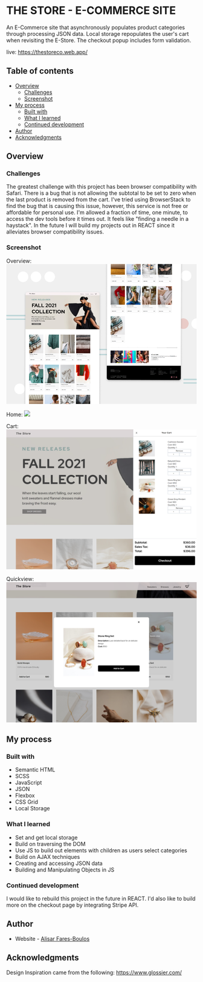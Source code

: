 # THE STORE - E-COMMERCE SITE

An E-Commerce site that asynchronously populates product categories through processing JSON data. Local storage repopulates the user's cart when revisiting the E-Store. The checkout popup includes form validation.

live: https://thestoreco.web.app/

## Table of contents

- [Overview](#overview)
  - [Challenges](#challenges)
  - [Screenshot](#screenshot)
- [My process](#my-process)
  - [Built with](#built-with)
  - [What I learned](#what-i-learned)
  - [Continued development](#continued-development)
- [Author](#author)
- [Acknowledgments](#acknowledgments)

## Overview

### Challenges

The greatest challenge with this project has been browser compatibility with Safari. There is a bug that is not allowing the subtotal to be set to zero when the last product is removed from the cart. I've tried using BrowserStack to find the bug that is causing this issue, however, this service is not free or affordable for personal use. I'm allowed a fraction of time, one minute, to access the dev tools before it times out. It feels like "finding a needle in a haystack". In the future I will build my projects out in REACT since it alleviates browser compatibility issues.

### Screenshot

Overview:
![](./images/screenshots/thestore.png)

Home:
![](./images/screenshots/thestoreco.web.app1.png)

Cart:
![](./images/screenshots/thestoreco.web.app5.png)

Quickview:
![](./images/screenshots/thestoreco.web.app6.png)

## My process

### Built with

- Semantic HTML
- SCSS
- JavaScript
- JSON
- Flexbox
- CSS Grid
- Local Storage

### What I learned

- Set and get local storage
- Build on traversing the DOM
- Use JS to build out elements with children as users select categories
- Build on AJAX techniques
- Creating and accessing JSON data
- Building and Manipulating Objects in JS

### Continued development

I would like to rebuild this project in the future in REACT. I'd also like to build more on the checkout page by integrating Stripe API.

## Author

- Website - [Alisar Fares-Boulos](https://www.alisarfaresboulos.com)

## Acknowledgments

Design Inspiration came from the following:
https://www.glossier.com/
